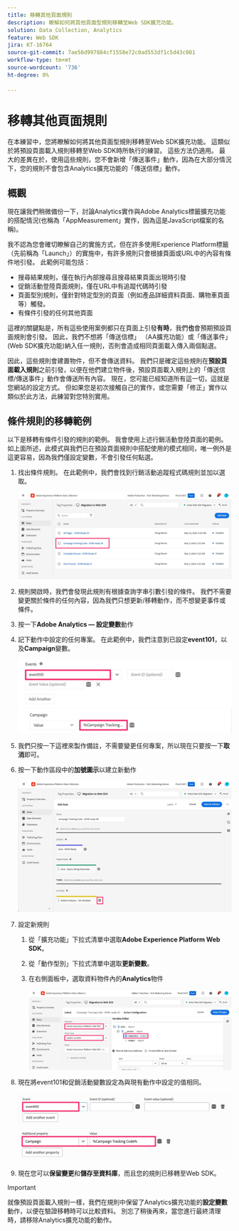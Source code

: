 ```yaml
---
title: 移轉其他頁面規則
description: 瞭解如何將其他頁面型規則移轉至Web SDK擴充功能。
solution: Data Collection, Analytics
feature: Web SDK
jira: KT-16764
source-git-commit: 7ae56d997884cf1558e72c0ad553df1c5d43c081
workflow-type: tm+mt
source-wordcount: '736'
ht-degree: 0%

---
```



# 移轉其他頁面規則

在本練習中，您將瞭解如何將其他頁面型規則移轉至Web SDK擴充功能。 這類似於將預設頁面載入規則移轉至Web SDK時所執行的練習。 這些方法仍適用。 最大的差異在於，使用這些規則，您不會新增「傳送事件」動作，因為在大部分情況下，您的規則不會包含Analytics擴充功能的「傳送信標」動作。

## 概觀

現在讓我們稍微備份一下，討論Analytics實作與Adobe Analytics標籤擴充功能的搭配情況(也稱為「AppMeasurement」實作，因為這是JavaScript檔案的名稱)。

我不認為您會確切瞭解自己的實施方式，但在許多使用Experience Platform標籤（先前稱為「Launch」）的實施中，有許多規則只會根據頁面或URL中的內容有條件地引發。 此範例可能包括：

* 搜尋結果規則，僅在執行內部搜尋且搜尋結果頁面出現時引發
* 促銷活動登陸頁面規則，僅在URL中有追蹤代碼時引發
* 頁面型別規則，僅針對特定型別的頁面（例如產品詳細資料頁面、購物車頁面等）觸發。
* 有條件引發的任何其他頁面

這裡的關鍵點是，所有這些使用案例都只在頁面上引發&#x200B;**有時**，我們&#x200B;**也**&#x200B;會預期預設頁面規則會引發。 因此，我們不想將「傳送信標」 （AA擴充功能）或「傳送事件」 (Web SDK擴充功能)納入任一規則，否則會造成相同頁面載入傳入兩個點選。

因此，這些規則會建置物件，但不會傳送資料。 我們只是確定這些規則在&#x200B;**預設頁面載入規則**&#x200B;之前引發，以便在他們建立物件後，預設頁面載入規則上的「傳送信標/傳送事件」動作會傳送所有內容。 現在，您可能已經知道所有這一切，這就是您網站的設定方式。 但如果您是初次接觸自己的實作，或您需要「修正」實作以類似於此方法，此練習對您特別實用。

## 條件規則的移轉範例

以下是移轉有條件引發的規則的範例。 我會使用上述行銷活動登陸頁面的範例。 如上面所述，此模式與我們已在預設頁面規則中搭配使用的模式相同，唯一例外是這更容易，因為我們僅設定變數，不會引發任何點選。

1. 找出條件規則。 在此範例中，我們會找到行銷活動追蹤程式碼規則並加以選取。

   ![行銷活動追蹤代碼規則選取](assets/campaign-tracking-code-rule-select.jpg)

1. 規則開啟時，我們會發現此規則有根據查詢字串引數引發的條件。 我們不需要變更關於條件的任何內容，因為我們只想更新/移轉動作，而不想變更事件或條件。
1. 按一下&#x200B;**Adobe Analytics — 設定變數**&#x200B;動作
1. 記下動作中設定的任何專案。 在此範例中，我們注意到已設定&#x200B;**event101**，以及&#x200B;**Campaign**&#x200B;變數。

   ![event101](assets/event101.jpg)
   ![行銷活動變數](assets/campaign-variable.jpg)

1. 我們只按一下這裡來製作備註，不需要變更任何專案，所以現在只要按一下&#x200B;**取消**&#x200B;即可。
1. 按一下動作區段中的&#x200B;**加號圖示**&#x200B;以建立新動作

   ![新動作](assets/new-action-conditional-rule.jpg)

1. 設定新規則
   1. 從「擴充功能」下拉式清單中選取&#x200B;**Adobe Experience Platform Web SDK**。
   1. 從「動作型別」下拉式清單中選取&#x200B;**更新變數**。
   1. 在右側面板中，選取資料物件內的&#x200B;**Analytics**&#x200B;物件

      ![更新變數動作](assets/configure-conditional-rule-action.jpg)

1. 現在將event101和促銷活動變數設定為與現有動作中設定的值相同。

   ![設定event101](assets/web-sdk-event101.jpg)
   ![設定行銷活動](assets/web-sdk-campaign-var.jpg)

1. 現在您可以&#x200B;**保留變更**&#x200B;和&#x200B;**儲存至資料庫**，而且您的規則已移轉至Web SDK。

>[!IMPORTANT]
>
>就像預設頁面載入規則一樣，我們在規則中保留了Analytics擴充功能的&#x200B;**設定變數**&#x200B;動作，以便在驗證移轉時可以比較資料。 別忘了稍後再來，當您進行最終清理時，請移除Analytics擴充功能的動作。



